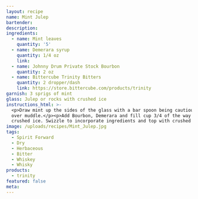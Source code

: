 ```yaml
---
layout: recipe
name: Mint Julep
bartender:
description:
ingredients:
  - name: Mint leaves
    quantity: '5'
  - name: Demerara syrup
    quantity: 1/4 oz
    link:
  - name: Johnny Drum Private Stock Bourbon
    quantity: 2 oz
  - name: Bittercube Trinity Bitters
    quantity: 2 dropper/dash
    link: https://store.bittercube.com/products/trinity
garnish: 3 sprigs of mint
glass: Julep or rocks with crushed ice
instructions_html: >-
  <p>Draw mint up the sides of the glass with a bar spoon being cautious not to
  over muddle.</p><p>Add Bourbon, Demerara and fill cup 3/4 of the way with
  crushed ice. Swizzle to incorporate ingredients and top with crushed ice.</p>
image: /uploads/recipes/Mint_Julep.jpg
tags:
  - Spirit Forward
  - Dry
  - Herbaceous
  - Bitter
  - Whiskey
  - Whisky
products:
  - trinity
featured: false
meta:
---
```



